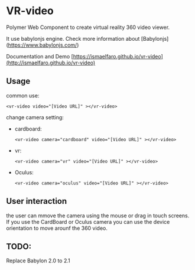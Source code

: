 # VR-video
Polymer Web Component to create virtual reality 360 video viewer.

It use babylonjs engine. Check more information about  [Babylonjs] (https://www.babylonjs.com/)

Documentation and Demo [https://ismaelfaro.github.io/vr-video](http://ismaelfaro.github.io/vr-video)

## Usage

common use:

    <vr-video video="[Video URL]" ></vr-video>

change camera setting:

  * cardboard:

        <vr-video camera="cardboard" video="[Video URL]" ></vr-video>

  * vr:

        <vr-video camera="vr" video="[Video URL]" ></vr-video>

  * Oculus:

        <vr-video camera="oculus" video="[Video URL]" ></vr-video>

## User interaction
the user can mmove the camera using the mouse or drag in touch screens. If you use the CardBoard or Oculus camera you can use the device orientation to move arounf the 360 video.

## TODO: 
 Replace Babylon 2.0 to 2.1
